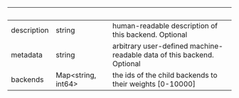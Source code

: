 <!-- Code generated for API Clients. DO NOT EDIT. -->

| &nbsp; | &nbsp; | &nbsp; |
|---|---|---|
| description | string | human-readable description of this backend. Optional |
| metadata | string | arbitrary user-defined machine-readable data of this backend. Optional |
| backends | Map&lt;string, int64&gt; | the ids of the child backends to their weights [0-10000] |